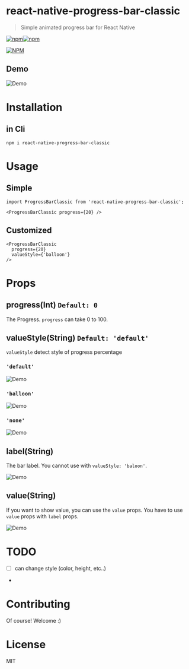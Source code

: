 react-native-progress-bar-classic
===

> Simple animated progress bar for React Native

[![npm](https://img.shields.io/npm/v/react-native-progress-bar-classic.svg)]()[![npm](https://img.shields.io/npm/l/react-native-progress-bar-classic.svg)]()

[![NPM](https://nodei.co/npm/react-native-progress-bar-classic.png?downloads=true&downloadRank=true&stars=true)](https://nodei.co/npm/react-native-progress-bar-classic/)

Demo
---
![Demo](./doc/demo.gif)


Installation
==

in Cli
---
```
npm i react-native-progress-bar-classic
```

Usage
===

Simple
---
```
import ProgressBarClassic from 'react-native-progress-bar-classic';

<ProgressBarClassic progress={20} />
```

Customized
---
```
<ProgressBarClassic
  progress={20}
  valueStyle={'balloon'}
/>
```


Props
===

progress(Int) `Default: 0`
---
The Progress. `progress` can take 0 to 100.

valueStyle(String) `Default: 'default'`
---
`valueStyle` detect style of progress percentage

### `'default'`

![Demo](./doc/default.jpg)


### `'balloon'`

![Demo](./doc/balloon.jpg)

### `'none'`

![Demo](./doc/none.jpg)

label(String)
---
The bar label. You cannot use with `valueStyle: 'baloon'`.

![Demo](./doc/label.jpg)

value(String)
---
If you want to show value, you can use the `value` props. You have to use `value` props with `label` props.

![Demo](./doc/value.jpg)

TODO
==
- [ ] can change style (color, height, etc..)
- 

Contributing
==
Of course! Welcome :)


License
==
MIT

